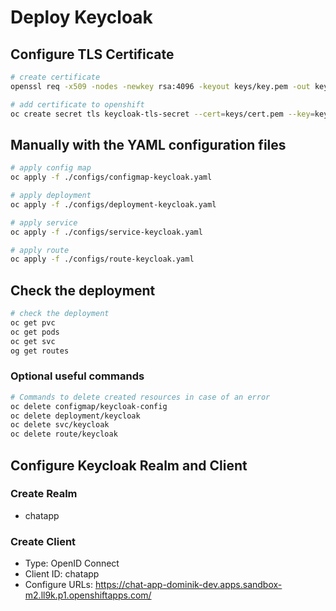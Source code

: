 # Deploy Keycloak

## Configure TLS Certificate

```bash
# create certificate
openssl req -x509 -nodes -newkey rsa:4096 -keyout keys/key.pem -out keys/cert.pem -days 365

# add certificate to openshift
oc create secret tls keycloak-tls-secret --cert=keys/cert.pem --key=keys/key.pem
```

## Manually with the YAML configuration files

```bash
# apply config map
oc apply -f ./configs/configmap-keycloak.yaml

# apply deployment
oc apply -f ./configs/deployment-keycloak.yaml

# apply service
oc apply -f ./configs/service-keycloak.yaml

# apply route
oc apply -f ./configs/route-keycloak.yaml
```

## Check the deployment

```bash
# check the deployment
oc get pvc
oc get pods
oc get svc
og get routes
```

### Optional useful commands

```bash
# Commands to delete created resources in case of an error
oc delete configmap/keycloak-config
oc delete deployment/keycloak
oc delete svc/keycloak
oc delete route/keycloak
```

## Configure Keycloak Realm and Client

### Create Realm

* chatapp

### Create Client

* Type: OpenID Connect
* Client ID: chatapp
* Configure URLs: https://chat-app-dominik-dev.apps.sandbox-m2.ll9k.p1.openshiftapps.com/